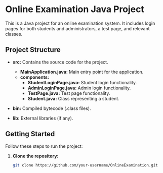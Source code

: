 # Online Examination Java Project

This is a Java project for an online examination system. It includes login pages for both students and administrators, a test page, and relevant classes.

## Project Structure

- **src:** Contains the source code for the project.

  - **MainApplication.java:** Main entry point for the application.
  - **components:**
    - **StudentLoginPage.java:** Student login functionality.
    - **AdminLoginPage.java:** Admin login functionality.
    - **TestPage.java:** Test page functionality.
    - **Student.java:** Class representing a student.

- **bin:** Compiled bytecode (.class files).

- **lib:** External libraries (if any).

## Getting Started

Follow these steps to run the project:

1. **Clone the repository:**
   ```bash
   git clone https://github.com/your-username/OnlineExamination.git
   ```
